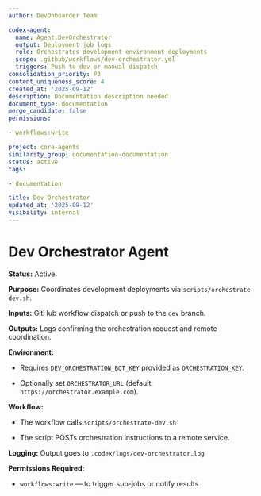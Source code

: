 ```yaml
---
author: DevOnboarder Team

codex-agent:
  name: Agent.DevOrchestrator
  output: Deployment job logs
  role: Orchestrates development environment deployments
  scope: .github/workflows/dev-orchestrator.yml
  triggers: Push to dev or manual dispatch
consolidation_priority: P3
content_uniqueness_score: 4
created_at: '2025-09-12'
description: Documentation description needed
document_type: documentation
merge_candidate: false
permissions:

- workflows:write

project: core-agents
similarity_group: documentation-documentation
status: active
tags:

- documentation

title: Dev Orchestrator
updated_at: '2025-09-12'
visibility: internal
---
```


# Dev Orchestrator Agent

**Status:** Active.

**Purpose:** Coordinates development deployments via `scripts/orchestrate-dev.sh`.

**Inputs:** GitHub workflow dispatch or push to the `dev` branch.

**Outputs:** Logs confirming the orchestration request and remote coordination.

**Environment:**

- Requires `DEV_ORCHESTRATION_BOT_KEY` provided as `ORCHESTRATION_KEY`.

- Optionally set `ORCHESTRATOR_URL` (default: `https://orchestrator.example.com`).

**Workflow:**

- The workflow calls `scripts/orchestrate-dev.sh`

- The script POSTs orchestration instructions to a remote service.

**Logging:** Output goes to `.codex/logs/dev-orchestrator.log`

**Permissions Required:**

- `workflows:write` — to trigger sub-jobs or notify results
